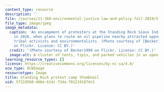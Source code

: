 ```yaml
---
content_type: resource
description: ''
file: /courses/11-368-environmental-justice-law-and-policy-fall-2019/5f22d560d66eb1dc73daf01219187dc5_11-368f19-th.jpg
file_type: image/jpeg
image_metadata:
  caption: 'An encampment of protesters at the Standing Rock Sioux Indian Reservation
    in 2016, when plans to route an oil pipeline nearby attracted opposition from
    tribal activists and environmentalists. (Photo courtesy of [Becker1999](https://www.flickr.com/photos/becker271/31046295083/)
    on Flickr. License: CC BY.)'
  credit: '(Photo courtesy of Becker1999 on Flickr. License: CC BY.)'
  image-alt: A cluster of tents, tipis, and parked vehicles in an open, treeless landscape.
learning_resource_types: []
license: https://creativecommons.org/licenses/by-nc-sa/4.0/
ocw_type: OCWImage
resourcetype: Image
title: Standing Rock protest camp thumbnail
uid: 5f22d560-d66e-b1dc-73da-f01219187dc5
---
```

